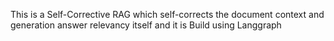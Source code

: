This  is a Self-Corrective RAG which self-corrects the document context and generation answer relevancy itself and it is Build using Langgraph 



